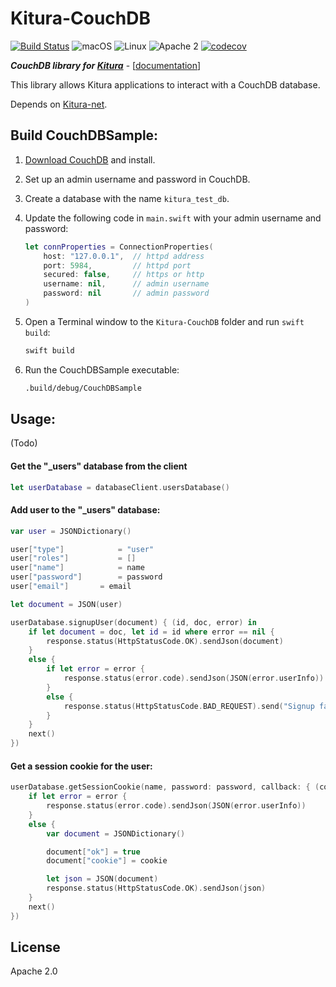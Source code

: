 # Kitura-CouchDB

[![Build Status](https://travis-ci.org/IBM-Swift/Kitura-CouchDB.svg?branch=master)](https://travis-ci.org/IBM-Swift/Kitura-CouchDB)
![macOS](https://img.shields.io/badge/os-macOS-green.svg?style=flat)
![Linux](https://img.shields.io/badge/os-linux-green.svg?style=flat)
![Apache 2](https://img.shields.io/badge/license-Apache2-blue.svg?style=flat)
[![codecov](https://codecov.io/gh/IBM-Swift/Kitura-CouchDB/branch/master/graph/badge.svg)](https://codecov.io/gh/IBM-Swift/Kitura-CouchDB)

***CouchDB library for [Kitura](https://github.com/IBM-Swift/Kitura)*** - [[documentation](https://ibm-swift.github.io/Kitura-CouchDB/)]

This library allows Kitura applications to interact with a CouchDB database.

Depends on [Kitura-net](https://github.com/IBM-Swift/Kitura-net).

## Build CouchDBSample:

1. [Download CouchDB](http://couchdb.apache.org/#download) and install.

2. Set up an admin username and password in CouchDB.

3. Create a database with the name `kitura_test_db`.

4. Update the following code in `main.swift` with your admin username and password:

	```swift
	let connProperties = ConnectionProperties(
    	host: "127.0.0.1",  // httpd address
    	port: 5984,         // httpd port
    	secured: false,     // https or http
    	username: nil,      // admin username
    	password: nil       // admin password
	)
	```

5. Open a Terminal window to the `Kitura-CouchDB` folder and run `swift build`:

	```bash
	swift build
	```

6. Run the CouchDBSample executable:

	```bash
	.build/debug/CouchDBSample
	```

## Usage:

(Todo)
#### Get the "_users" database from the client

```swift
let userDatabase = databaseClient.usersDatabase()
```

#### Add user to the "_users" database:

```swift
var user = JSONDictionary()

user["type"]        	= "user"
user["roles"]       	= []
user["name"]        	= name
user["password"]    	= password
user["email"]   	= email

let document = JSON(user)

userDatabase.signupUser(document) { (id, doc, error) in
	if let document = doc, let id = id where error == nil {
		response.status(HttpStatusCode.OK).sendJson(document)
	}
	else {
		if let error = error {
			response.status(error.code).sendJson(JSON(error.userInfo))
		}
		else {
			response.status(HttpStatusCode.BAD_REQUEST).send("Signup failed")
		}
	}
	next()
})
```

#### Get a session cookie for the user:

```swift
userDatabase.getSessionCookie(name, password: password, callback: { (cookie, document, error) in
	if let error = error {
		response.status(error.code).sendJson(JSON(error.userInfo))
	}
	else {
		var document = JSONDictionary()

		document["ok"] = true
		document["cookie"] = cookie

		let json = JSON(document)
		response.status(HttpStatusCode.OK).sendJson(json)
	}
	next()
})
```

## License
Apache 2.0
